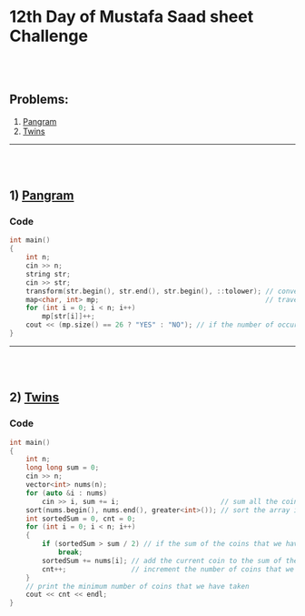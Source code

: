 # 12th Day of Mustafa Saad sheet Challenge

<br><br>

## Problems:

1. [Pangram](https://codeforces.com/contest/520/problem/A)
2. [Twins](https://codeforces.com/contest/160/problem/A)

<hr>

<br><br>

## 1) [Pangram](https://codeforces.com/contest/520/problem/A)

### Code

```cpp
int main()
{
    int n;
    cin >> n;
    string str;
    cin >> str;
    transform(str.begin(), str.end(), str.begin(), ::tolower); // convert all characters to lower case
    map<char, int> mp;                                         // traverse the string and count the number of occurences of each character
    for (int i = 0; i < n; i++)
        mp[str[i]]++;
    cout << (mp.size() == 26 ? "YES" : "NO"); // if the number of occurences of each character is 26 (the number of characters in the alphabet) then the string is a pangram
}
```

<hr>

<br><br>

## 2) [Twins](https://codeforces.com/contest/160/problem/A)
### Code

```cpp
int main()
{
    int n;
    long long sum = 0;
    cin >> n;
    vector<int> nums(n);
    for (auto &i : nums)
        cin >> i, sum += i;                         // sum all the coins
    sort(nums.begin(), nums.end(), greater<int>()); // sort the array in descending order
    int sortedSum = 0, cnt = 0;
    for (int i = 0; i < n; i++)
    {
        if (sortedSum > sum / 2) // if the sum of the coins that we have taken is greater than the sum of the rest of the coins then we have taken the minimum number of coins
            break;
        sortedSum += nums[i]; // add the current coin to the sum of the coins that we have taken
        cnt++;                // increment the number of coins that we have taken
    }
    // print the minimum number of coins that we have taken
    cout << cnt << endl;
}
```
